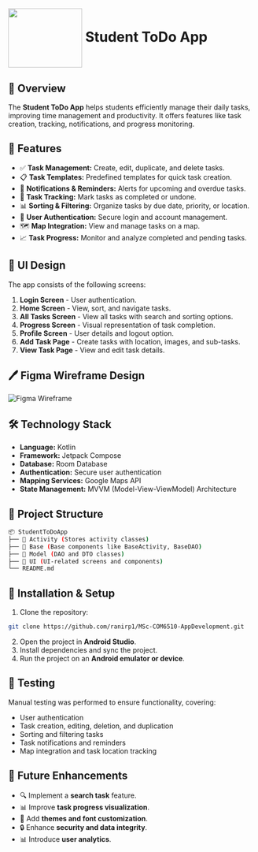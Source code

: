 # <img src="https://github.com/ranirp1/MSc-COM6510-AppDevelopment/blob/ChengManLi/Logo.png" width="150" height="120" align="center"> **Student ToDo App** 

## 📌 **Overview**  
The **Student ToDo App** helps students efficiently manage their daily tasks, improving time management and productivity. It offers features like task creation, tracking, notifications, and progress monitoring.  

## 🚀 **Features**  
- ✅ **Task Management:** Create, edit, duplicate, and delete tasks.  
- 📋 **Task Templates:** Predefined templates for quick task creation.  
- 🔔 **Notifications & Reminders:** Alerts for upcoming and overdue tasks.  
- 📍 **Task Tracking:** Mark tasks as completed or undone.  
- 📊 **Sorting & Filtering:** Organize tasks by due date, priority, or location.  
- 🔑 **User Authentication:** Secure login and account management.  
- 🗺 **Map Integration:** View and manage tasks on a map.  
- 📈 **Task Progress:** Monitor and analyze completed and pending tasks.  

## 🎨 **UI Design**  
The app consists of the following screens:  
1. **Login Screen** - User authentication.  
2. **Home Screen** - View, sort, and navigate tasks.  
3. **All Tasks Screen** - View all tasks with search and sorting options.  
4. **Progress Screen** - Visual representation of task completion.  
5. **Profile Screen** - User details and logout option.  
6. **Add Task Page** - Create tasks with location, images, and sub-tasks.  
7. **View Task Page** - View and edit task details.  

## 🖊️ **Figma Wireframe Design**  
![Figma Wireframe](https://github.com/ranirp1/MSc-COM6510-AppDevelopment/blob/ChengManLi/Figma-Wireframe-Design.jpg)

## 🛠 **Technology Stack**  
- **Language:** Kotlin  
- **Framework:** Jetpack Compose  
- **Database:** Room Database  
- **Authentication:** Secure user authentication  
- **Mapping Services:** Google Maps API  
- **State Management:** MVVM (Model-View-ViewModel) Architecture  

## 📂 **Project Structure**  
```bash
📦 StudentToDoApp
├── 📂 Activity (Stores activity classes)
├── 📂 Base (Base components like BaseActivity, BaseDAO)
├── 📂 Model (DAO and DTO classes)
├── 📂 UI (UI-related screens and components)
└── README.md
```

## 🔧 **Installation & Setup**  
1. Clone the repository:
```bash
git clone https://github.com/ranirp1/MSc-COM6510-AppDevelopment.git
```
2. Open the project in **Android Studio**.
3. Install dependencies and sync the project.
4. Run the project on an **Android emulator or device**.

## 🧪 **Testing**  
Manual testing was performed to ensure functionality, covering:
- User authentication
- Task creation, editing, deletion, and duplication
- Sorting and filtering tasks
- Task notifications and reminders
- Map integration and task location tracking

## 📌 **Future Enhancements** 
- 🔍 Implement a **search task** feature.
- 📊 Improve **task progress visualization**.
- 🎨 Add **themes and font customization**.
- 🔒 Enhance **security and data integrity**.
- 📊 Introduce **user analytics**.




